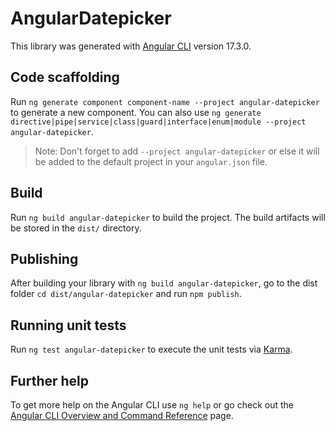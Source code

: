 # AngularDatepicker

This library was generated with [Angular CLI](https://github.com/angular/angular-cli) version 17.3.0.

## Code scaffolding

Run `ng generate component component-name --project angular-datepicker` to generate a new component. You can also use `ng generate directive|pipe|service|class|guard|interface|enum|module --project angular-datepicker`.
> Note: Don't forget to add `--project angular-datepicker` or else it will be added to the default project in your `angular.json` file. 

## Build

Run `ng build angular-datepicker` to build the project. The build artifacts will be stored in the `dist/` directory.

## Publishing

After building your library with `ng build angular-datepicker`, go to the dist folder `cd dist/angular-datepicker` and run `npm publish`.

## Running unit tests

Run `ng test angular-datepicker` to execute the unit tests via [Karma](https://karma-runner.github.io).

## Further help

To get more help on the Angular CLI use `ng help` or go check out the [Angular CLI Overview and Command Reference](https://angular.io/cli) page.
